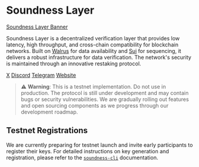# Soundness Layer 


[Soundness Layer Banner](banner.png)

Soundness Layer is a decentralized verification layer that provides low latency, high throughput, and cross-chain compatibility for blockchain networks. Built on [Walrus](https://www.walrus.xyz/) for data availability and [Sui](https://sui.io/) for sequencing, it delivers a robust infrastructure for data verification. The network's security is maintained through an innovative restaking protocol.

[X](https://x.com/SoundnessLabs)  [Discord](https://discord.gg/F4cGbdqgw8)  [Telegram](https://t.me/SoundnessLabs)  [Website](https://soundness.xyz/)

> ⚠️ **Warning**: This is a testnet implementation. Do not use in production. The protocol is still under development and may contain bugs or security vulnerabilities. We are gradually rolling out features and open sourcing components as we progress through our development roadmap.

## Testnet Registrations 

We are currently preparing for testnet launch and invite early participants to register their keys. For detailed instructions on key generation and registration, please refer to the [`soundness-cli`](/soundness-cli) documentation.
